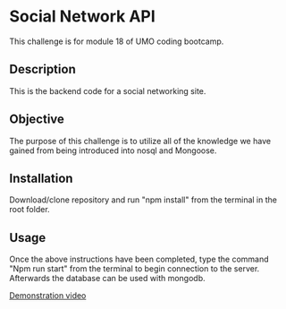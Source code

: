 # Social Network API

This challenge is for module 18 of UMO coding bootcamp.

## Description

This is the backend code for a social networking site.

## Objective

The purpose of this challenge is to utilize all of the knowledge we have gained from being introduced into nosql and Mongoose.

## Installation

Download/clone repository and run "npm install" from the terminal in the root folder.

## Usage

Once the above instructions have been completed, type the command "Npm run start" from the terminal to begin connection to the server. Afterwards the database can be used with mongodb.

[Demonstration video](https://drive.google.com/file/d/1hoVQLmokt2cmLbjjsm8hAVxh6iTxKsb5/view)
